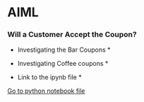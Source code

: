 # AIML
 
### Will a Customer Accept the Coupon?
* Investigating the Bar Coupons *

[^1]: Bar coupons acceptance rate is lower that the overall coupon acceptance percentage.
[^2]:Drivers who went to a bar 3 or fewer times a month, have accepted bar coupons than total bar coupons acceptance rate but lower than overall coupon acceptace rate which is 56.78%
[^3]:Drivers who went to bar more frequently accepted bar coupns. This is much higher than overall coupon acceptance rate.
[^4]:Drivers aged above 25 accepted bar coupns which is higher than the total bar coupons acceptance rate in general.
[^5]:61.34% of drivers, who does not have a kid passenger accepted bar coupns vs 28.74% acceptance with out kid passenger. This is much higher than the overall acceptance rate.
[^6]:Young drivers or drivers without kids passengers or drivers with low income background tends to accept much more bar coupns than general.


* Investigating Coffee coupons *

[^1]: 49.61 % is the acceptance rate of coffee coupons.
[^2]: It shows that slightly less number of people are accepted coupons when it is snowy weather compared to Rainy and Sunny weather conditions.
[^3]: 65.89% is the acceptance rate for those who visist coffee houses more than once a month.
[^4]: Coffee coupon acceptance rate is high for those who visit coffee houses more than once a month compared to general acceptance rate.
[^5]: Coffee acceptance rate is higher in the morning for those who visit coffee houses more than once a month.
[^6]: Female Drivers who visit coffee houses more than once a month tend to accept slightly more coffee coupons in the morning than in the afternoon.
[^7]: Male drivers who visit coffee houses less than once a month tend accept coffee coupons than females in the afternoon.
[^8]: Male drivers who visit coffee houses more than once a month OR on no urgent destination OR does not have a degree and have married partner tend to accept more coffee coupons than the negate of each of these three categories.

* Link to the ipynb file *

[Go to python notebook file](https://github.com/sajeenam/AIML/blob/main/coupon/prompt.ipynb)